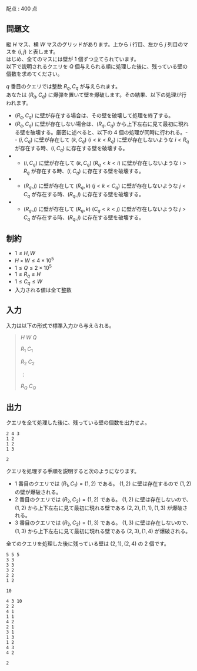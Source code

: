 配点 : $400$ 点

## 問題文

縦 $H$ マス、横 $W$ マスのグリッドがあります。上から $i$ 行目、左から $j$ 列目のマスを $(i, j)$ と表します。<br>
はじめ、全てのマスには壁が $1$ 個ずつ立てられています。<br>
以下で説明されるクエリを $Q$ 個与えられる順に処理した後に、残っている壁の個数を求めてください。

$q$ 番目のクエリでは整数 $R_q, C_q$ が与えられます。<br>
あなたは $(R_q, C_q)$ に爆弾を置いて壁を爆破します。その結果、以下の処理が行われます。

- $(R_q, C_q)$ に壁が存在する場合は、その壁を破壊して処理を終了する。
- $(R_q, C_q)$ に壁が存在しない場合は、$(R_q, C_q)$ から上下左右に見て最初に現れる壁を破壊する。厳密に述べると、以下の $4$ 個の処理が同時に行われる。-   - $(i, C_q)$ に壁が存在して $(k, C_q)$ $(i \lt k \lt R_q)$ に壁が存在しないような $i \lt R_q$ が存在する時、$(i, C_q)$ に存在する壁を破壊する。
-   - $(i, C_q)$ に壁が存在して $(k, C_q)$ $(R_q \lt k \lt i)$ に壁が存在しないような $i \gt R_q$ が存在する時、$(i, C_q)$ に存在する壁を破壊する。
-   - $(R_q, j)$ に壁が存在して $(R_q, k)$ $(j \lt k \lt C_q)$ に壁が存在しないような $j \lt C_q$ が存在する時、$(R_q, j)$ に存在する壁を破壊する。
-   - $(R_q, j)$ に壁が存在して $(R_q, k)$ $(C_q \lt k \lt j)$ に壁が存在しないような $j \gt C_q$ が存在する時、$(R_q, j)$ に存在する壁を破壊する。

## 制約

- $1 \leq H, W$
- $H \times W \leq 4 \times 10^5$
- $1 \leq Q \leq 2 \times 10^5$
- $1 \leq R_q \leq H$
- $1 \leq C_q \leq W$
- 入力される値は全て整数

## 入力

入力は以下の形式で標準入力から与えられる。

> $H$ $W$ $Q$
> 
> $R_1$ $C_1$
> 
> $R_2$ $C_2$
> 
> $\vdots$
> 
> $R_Q$ $C_Q$

## 出力

クエリを全て処理した後に、残っている壁の個数を出力せよ。

```input1
2 4 3
1 2
1 2
1 3
```

```output1
2
```

クエリを処理する手順を説明すると次のようになります。

- $1$ 番目のクエリでは $(R_1, C_1) = (1, 2)$ である。 $(1, 2)$ に壁は存在するので $(1, 2)$ の壁が爆破される。
- $2$ 番目のクエリでは $(R_2, C_2) = (1, 2)$ である。 $(1, 2)$ に壁は存在しないので、$(1, 2)$ から上下左右に見て最初に現れる壁である $(2,2),(1,1),(1,3)$ が爆破される。
- $3$ 番目のクエリでは $(R_2, C_2) = (1, 3)$ である。 $(1, 3)$ に壁は存在しないので、$(1, 3)$ から上下左右に見て最初に現れる壁である $(2,3),(1,4)$ が爆破される。

全てのクエリを処理した後に残っている壁は $(2, 1), (2, 4)$ の $2$ 個です。

```input2
5 5 5
3 3
3 3
3 2
2 2
1 2
```

```output2
10
```

```input3
4 3 10
2 2
4 1
1 1
4 2
2 1
3 1
1 3
1 2
4 3
4 2
```

```output3
2
```